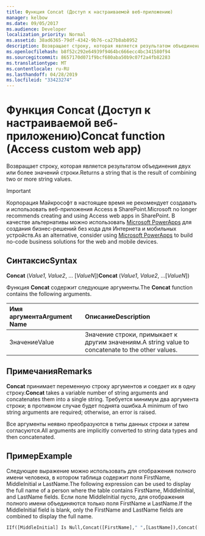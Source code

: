```yaml
---
title: Функция Concat (Доступ к настраиваемой веб-приложению)
manager: kelbow
ms.date: 09/05/2017
ms.audience: Developer
localization_priority: Normal
ms.assetid: 38ad6365-79df-4342-9b76-ca27b8ab8952
description: Возвращает строку, которая является результатом объединения двух или более значений строки.
ms.openlocfilehash: b8f52c292e64939f9464bc666ecc4bc341580f94
ms.sourcegitcommit: 8657170d071f9bcf680aba50b9c07f2a4fb82283
ms.translationtype: MT
ms.contentlocale: ru-RU
ms.lasthandoff: 04/28/2019
ms.locfileid: "33423274"
---
```

# <a name="concat-function-access-custom-web-app"></a><span data-ttu-id="cd12b-103">Функция Concat (Доступ к настраиваемой веб-приложению)</span><span class="sxs-lookup"><span data-stu-id="cd12b-103">Concat function (Access custom web app)</span></span>

<span data-ttu-id="cd12b-104">Возвращает строку, которая является результатом объединения двух или более значений строки.</span><span class="sxs-lookup"><span data-stu-id="cd12b-104">Returns a string that is the result of combining two or more string values.</span></span>
  
> [!IMPORTANT]
> <span data-ttu-id="cd12b-105">Корпорация Майкрософт в настоящее время не рекомендует создавать и использовать веб-приложения Access в SharePoint.</span><span class="sxs-lookup"><span data-stu-id="cd12b-105">Microsoft no longer recommends creating and using Access web apps in SharePoint.</span></span> <span data-ttu-id="cd12b-106">В качестве альтернативы можно использовать [Microsoft PowerApps](https://powerapps.microsoft.com/en-us/) для создания бизнес-решений без кода для Интернета и мобильных устройств.</span><span class="sxs-lookup"><span data-stu-id="cd12b-106">As an alternative, consider using [Microsoft PowerApps](https://powerapps.microsoft.com/en-us/) to build no-code business solutions for the web and mobile devices.</span></span> 
  
## <a name="syntax"></a><span data-ttu-id="cd12b-107">Синтаксис</span><span class="sxs-lookup"><span data-stu-id="cd12b-107">Syntax</span></span>

<span data-ttu-id="cd12b-108">**Concat** (*Value1*, *Value2*, ... [*ValueN*])</span><span class="sxs-lookup"><span data-stu-id="cd12b-108">**Concat** (*Value1*, *Value2*, …[*ValueN*])</span></span> 
  
<span data-ttu-id="cd12b-109">Функция **Concat** содержит следующие аргументы.</span><span class="sxs-lookup"><span data-stu-id="cd12b-109">The **Concat** function contains the following arguments.</span></span> 
  
|<span data-ttu-id="cd12b-110">**Имя аргумента**</span><span class="sxs-lookup"><span data-stu-id="cd12b-110">**Argument Name**</span></span>|<span data-ttu-id="cd12b-111">**Описание**</span><span class="sxs-lookup"><span data-stu-id="cd12b-111">**Description**</span></span>|
|:-----|:-----|
|<span data-ttu-id="cd12b-112">Значение</span><span class="sxs-lookup"><span data-stu-id="cd12b-112">Value</span></span>  <br/> |<span data-ttu-id="cd12b-113">Значение строки, примыкает к другим значениям.</span><span class="sxs-lookup"><span data-stu-id="cd12b-113">A string value to concatenate to the other values.</span></span>  <br/> |
   
## <a name="remarks"></a><span data-ttu-id="cd12b-114">Примечания</span><span class="sxs-lookup"><span data-stu-id="cd12b-114">Remarks</span></span>

<span data-ttu-id="cd12b-115">**Concat** принимает переменную строку аргументов и соедает их в одну строку.</span><span class="sxs-lookup"><span data-stu-id="cd12b-115">**Concat** takes a variable number of string arguments and concatenates them into a single string.</span></span> <span data-ttu-id="cd12b-116">Требуется минимум два аргумента строки; в противном случае будет поднята ошибка.</span><span class="sxs-lookup"><span data-stu-id="cd12b-116">A minimum of two string arguments are required; otherwise, an error is raised.</span></span> 
  
<span data-ttu-id="cd12b-117">Все аргументы неявно преобразуются в типы данных строки и затем согласуются.</span><span class="sxs-lookup"><span data-stu-id="cd12b-117">All arguments are implicitly converted to string data types and then concatenated.</span></span>
  
## <a name="example"></a><span data-ttu-id="cd12b-118">Пример</span><span class="sxs-lookup"><span data-stu-id="cd12b-118">Example</span></span>

<span data-ttu-id="cd12b-119">Следующее выражение можно использовать для отображения полного имени человека, в котором таблица содержит поля FirstName, MiddleInitial и LastName.</span><span class="sxs-lookup"><span data-stu-id="cd12b-119">The following expression can be used to display the full name of a person where the table contains FirstName, MiddleInitial, and LastName fields.</span></span> <span data-ttu-id="cd12b-120">Если поле MiddleInitial пусто, для отображения полного имени объединяются только поля FirstName и LastName.</span><span class="sxs-lookup"><span data-stu-id="cd12b-120">If the MiddleInitial field is blank, only the FirstName and LastName fields are combined to display the full name.</span></span>
  
```vb
IIf([MiddleInitial] Is Null,Concat([FirstName]," ",[LastName]),Concat([FirstName]," ",[MiddleInitial]," ",[LastName]))
```


